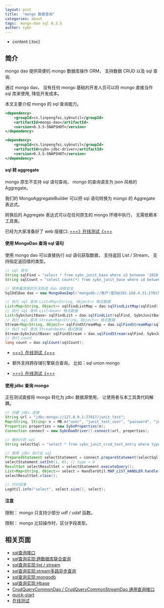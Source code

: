 ```yaml
---
layout: post
title:  "mongo 数据查询"
categories: about
tags:  mongo-dao sql 0.3.5
author: sybn
---
```


* content
{:toc}

## 简介

mongo dao 提供简便的 mongo 数据库操作 ORM， 支持数据 CRUD 以及 sql 查询.

通过 mongo dao， 没有任何 mongo 基础的开发人员可以将 mongo 直接当作 sql 库来使用, 降低开发成本。

本文主要介绍 mongo 的 sql 查询能力。

```xml
<dependency>
    <groupId>cn.linpengfei.sybnutil</groupId>
    <artifactId>mongo-dao</artifactId>
    <version>0.3.5-SNAPSHOT</version>
</dependency>

<dependency>
    <groupId>cn.linpengfei.sybnutil</groupId>
    <artifactId>sybn-jdbc-driver</artifactId>
    <version>0.3.5-SNAPSHOT</version>
</dependency>
```




#### sql 转 aggregate

mongo 原生不支持 sql 语句查询， mongo 的查询语言为 json 风格的 Aggregate。

我们的 MongoAggregateBuilder 可以把 sql 语句转换为 mongo 的  Aggregate 表达式。

转换后的 Aggregate 表达式可以在任何原生的 mongo 环境中执行， 无需依赖本工具类。

已经为大家准备好了 web 版接口: [===》在线测试《===](http://java.linpengfei.cn:8081/dw-api-sql/aggregate.html)

#### 使用 MongoDao 查询 sql 语句

使用 mongo dao 可以直接执行 sql 语句获取数据， 支持返回  List / Stream， 支持指定返回值的类型。

```java
// sql 语句
String sqlFind = "select * from sybn_junit_base where id between '2018-03-20' and '2018-03-21'";
String sqlCount = "select count(*) from sybn_junit_base where id between '2018-03-20' and '2018-03-21'";

// 使用最简单的方法构造 dao 线程安全
SqlDdlDao dao = new MongoDaoImpl("mongodb://账户:密码@192.168.4.31:27017,192.168.4.32:27017/test");

// 执行 sql 查询 List<Map<String, Object>> 格式数据
List<Map<String, Object>> sqlFindListMap = dao.sqlFindListMap(sqlFind);
// 执行 sql 查询 List<bean> 格式数据
List<SybnJunitBase> sqlFindList = dao.sqlFindList(sqlFind, SybnJunitBase.class);
// 执行 sql 查询 Stream<Map<String, Object>> 格式数据
Stream<Map<String, Object>> sqlFindStreamMap = dao.sqlFindStreamMap(sqlFind);
// 执行 sql 查询 Stream<bean> 格式数据
Stream<SybnJunitBase> sqlFindStream = dao.sqlFindStream(sqlFind, SybnJunitBase.class);
// 执行 count
long count = dao.sqlCount(sqlCount);
```

- [===》在线测试《===](http://java.linpengfei.cn:8081/dw-api-sql/sql_frame.html?sql=select%20*%20from%20mongo_demo_table%20limit%201%3B)

* 额外支持跨存储引擎联合查询， 比如：sql union mongo

- [===》在线测试《===](http://java.linpengfei.cn:8081/dw-api-sql/sql_frame.html?sql=select%20*%20from%20sql_demo_table%20limit%201%20%0D%0Aunion%20%0D%0Aselect%20*%20from%20mongo_demo_table%20limit%201%3B)

#### 使用 jdbc 查询 mongo

正在测试直接将 mongo 转化为 jdbc 数据源使用， 让使用者与本工具类代码解耦。

```java
// 创建 jdbc 连接
String url = "jdbc:mongo://127.0.0.1:27017/junit_test";
Map<String, String> n = MB.n("user", "junit_test_user", "password", "junit_test_pass");
Properties properties = new SybnProperties(n);
Connection connect = new SybnDaoDriver().connect(url, properties);

// 被执行的 sql
String selectSql = "select * from sybn_junit_crud_test_entry where type = ? limit 1";

// 使用 jdbc 执行此 sql
PreparedStatement selectStatement = connect.prepareStatement(selectSql);
selectStatement.setInt(1, 0); // type = 0
ResultSet selectResultSet = selectStatement.executeQuery();
List<Map<String, Object>> select = HandlerUtil.MAP_LIST_HANDLER.handle(selectResultSet);
selectResultSet.close();

// 打印结果
LogUtil.info("select", select.size(), select);
```

#### 注意

限制： mongo 只支持少部分 udf / udaf 函数。 

限制： mongo 比较操作时，区分字段类型。  

## 相关页面
- [sql查询接口]({{site.baseurl}}/2018/04/24/sql-ddl-dao/)
- [sql查询实现:跨数据库联合查询]({{site.baseurl}}/2018/12/20/sybn-dao-multiple-impl/)
- [sql查询实现:list / stream]({{site.baseurl}}/2018/09/13/datas-sql-ddl-engine/)
- [sql查询实现:stream多路异步查询]({{site.baseurl}}/2018/10/15/sql_ddl_dao_stream_async_impl/)
- [sql查询实现:mongodb]({{site.baseurl}}/2018/09/17/mongo-dao-by-sql/)
- [sql查询实现:Hbase]({{site.baseurl}}/2019/05/16/hbase-dao/)
- [CrudQueryCommonDao / CrudQueryCommonStreamDao 通用查询接口]({{site.baseurl}}/2018/03/28/crud-query-common-dao/)
- [quick-start]({{site.baseurl}}/2019/07/25/quick-start/)
- [在线测试]({{site.baseurl}}/2019/07/25/web-sql/)
